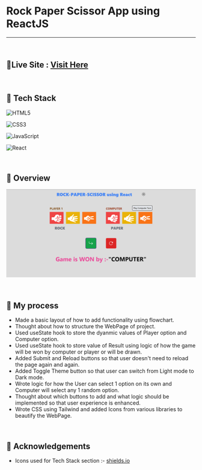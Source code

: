 # Rock Paper Scissor App using ReactJS
<hr>
<br> 

## 📌Live Site : [Visit Here](https://react-rock-paper-scissor-madhavsahi.netlify.app/ "Live Link")

<br>

## 📌 Tech Stack
![HTML5](https://img.shields.io/badge/html5-%23E34F26.svg?style=for-the-badge&logo=html5&logoColor=white)

![CSS3](https://img.shields.io/badge/css3-%231572B6.svg?style=for-the-badge&logo=css3&logoColor=white)

![JavaScript](https://img.shields.io/badge/javascript-%23323330.svg?style=for-the-badge&logo=javascript&logoColor=%23F7DF1E)

![React](https://img.shields.io/badge/react-%2320232a.svg?style=for-the-badge&logo=react&logoColor=%2361DAFB)

<br>

## 📌 Overview
![First page screenshot](./assets/rock-paper-scissor-ss.PNG)

<br>

## 📌 My process

- Made a basic layout of how to add functionality using flowchart.
- Thought about how to structure the WebPage of project.
- Used useState hook to store the dyanmic values of Player option and Computer option.
- Used useState hook to store value of Result using logic of how the game will be won by computer or player or  will be drawn.
- Added Submit and Reload buttons so that user doesn't need to reload the page again and again.  
- Added Toggle Theme button so that user can switch from Light mode to Dark mode.
- Wrote logic for how the User can select 1 option on its own and Computer will select any 1 random option.
- Thought about which buttons to add and what logic should be implemented so that user experience is enhanced.
- Wrote CSS using Tailwind and added Icons from various libraries to beautify the WebPage.

<br>

## 📌 Acknowledgements

- Icons used for Tech Stack section :- [shields.io](https://img.shields.io)



